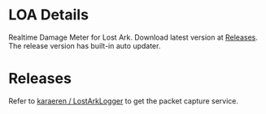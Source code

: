 # LOA Details

Realtime Damage Meter for Lost Ark. Download latest version at [Releases](https://github.com/karaeren/loa-details/releases). The release version has built-in auto updater.

# Releases
Refer to [karaeren / LostArkLogger](https://github.com/karaeren/LostArkLogger) to get the packet capture service.
